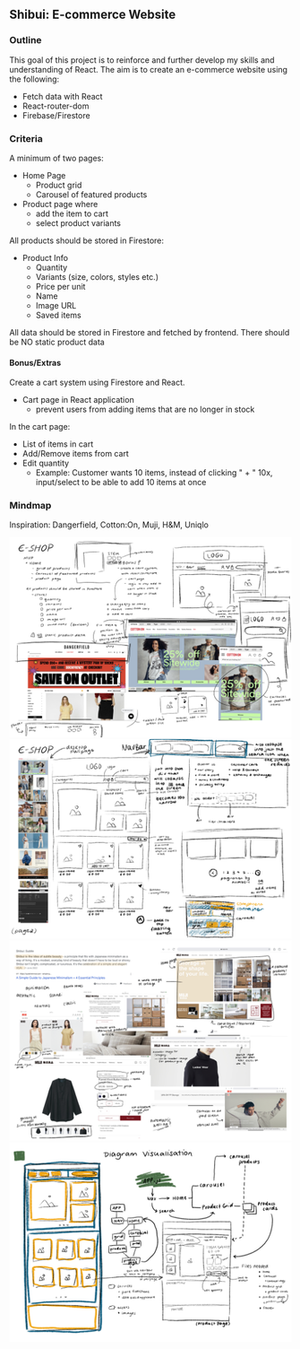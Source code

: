 ## Shibui: E-commerce Website

### Outline

This goal of this project is to reinforce and further develop my skills and understanding of React. The aim is to create an e-commerce website using the following:

-   Fetch data with React
-   React-router-dom
-   Firebase/Firestore

### Criteria

A minimum of two pages:

-   Home Page
    -   Product grid
    -   Carousel of featured products
-   Product page where
    -   add the item to cart
    -   select product variants

All products should be stored in Firestore:

-   Product Info
    -   Quantity
    -   Variants (size, colors, styles etc.)
    -   Price per unit
    -   Name
    -   Image URL
    -   Saved items

All data should be stored in Firestore and fetched by frontend.
There should be NO static product data

#### Bonus/Extras

Create a cart system using Firestore and React.

-   Cart page in React application
    -   prevent users from adding items that are no longer in stock

In the cart page:

-   List of items in cart
-   Add/Remove items from cart
-   Edit quantity
    -   Example: Customer wants 10 items, instead of clicking " + " 10x, input/select to be able to add 10 items at once

### Mindmap

Inspiration: Dangerfield, Cotton:On, Muji, H&M, Uniqlo

<img src = "./assets/mindmap_01.png">
<img src = "./assets/mindmap_02.png">
<img src = "./assets/mindmap_03.png">
<img src="./assets/diagram.png">
